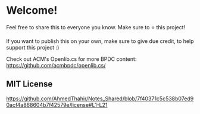 # Welcome!

Feel free to share this to everyone you know. Make sure to ⭐ this project!

If you want to publish this on your own, make sure to give due credit, to help support this project :)

Check out ACM's Openlib.cs for more BPDC content:
https://github.com/acmbpdc/openlib.cs/

## MIT License

https://github.com/AhmedThahir/Notes_Shared/blob/7f40371c5c538b07ed90acf4a868604b7f42579e/license#L1-L21
